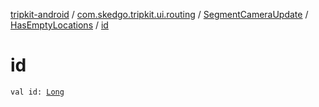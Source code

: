 [tripkit-android](../../../index.md) / [com.skedgo.tripkit.ui.routing](../../index.md) / [SegmentCameraUpdate](../index.md) / [HasEmptyLocations](index.md) / [id](./id.md)

# id

`val id: `[`Long`](https://kotlinlang.org/api/latest/jvm/stdlib/kotlin/-long/index.html)